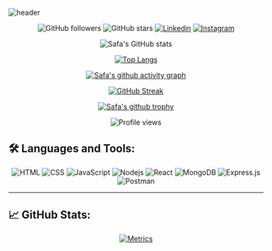 ![header](https://capsule-render.vercel.app/api?type=waving&color=auto&height=300&section=header&text=SAFA%20HUS%20&fontSize=90)

<div align="center">

![GitHub followers](https://img.shields.io/github/followers/yourusername?label=Follow&style=social) 
![GitHub stars](https://img.shields.io/github/stars/yourusername?style=social)
[![Linkedin](https://img.shields.io/badge/LinkedIn-0077B5?style=for-the-badge&logo=linkedin&logoColor=white)](https://uk.linkedin.com/in/safacodes)
[![Instagram](https://img.shields.io/badge/Instagram-black?style=flat-square&logo=instagram&logoColor=white)](https://instagram.com/safsoufcodes?igshid=ZWIzMWE5ZmU3Zg==)

  
![Safa's GitHub stats](https://github-readme-stats.vercel.app/api?username=yourusername&show_icons=true&theme=radical)

[![Top Langs](https://github-readme-stats.vercel.app/api/top-langs/?username=yourusername&layout=compact&theme=radical)](https://github.com/yourusername/github-readme-stats)

[![Safa's github activity graph](https://activity-graph.herokuapp.com/graph?username=yourusername&theme=react-dark)](https://github.com/yourusername/github-readme-stats)

[![GitHub Streak](https://github-readme-streak-stats.herokuapp.com/?user=yourusername&theme=radical)](https://github.com/yourusername/github-readme-streak-stats)

[![Safa's github trophy](https://github-profile-trophy.vercel.app/?username=yourusername&row=1&theme=radical)](https://github.com/yourusername/github-profile-trophy)

![Profile views](https://gpvc.arturio.dev/yourusername)

</div>

## 🛠️ Languages and Tools:

<div align="center">
 
![HTML](https://img.shields.io/badge/HTML-black?style=flat-square&logo=html5&logoColor=E34F26)
![CSS](https://img.shields.io/badge/CSS-black?style=flat-square&logo=css3&logoColor=1572B6)
![JavaScript](https://img.shields.io/badge/-JavaScript-black?style=flat-square&logo=javascript)
![Nodejs](https://img.shields.io/badge/-Nodejs-black?style=flat-square&logo=Node.js)
![React](https://img.shields.io/badge/-React-black?style=flat-square&logo=react)
![MongoDB](https://img.shields.io/badge/-MongoDB-black?style=flat-square&logo=mongodb)
![Express.js](https://img.shields.io/badge/Express.js-black?style=flat-square&logo=express&logoColor=000000)
![Postman](https://img.shields.io/badge/Postman-black?style=flat-square&logo=postman&logoColor=FF6C37)

  
</div>

---

## 📈 GitHub Stats:

<div align="center">

[![Metrics](https://metrics.lecoq.io/yourusername?template=classic&base.header=0&languages=1&languages.ignored=html%5C%20css%5C%20scss%5C%20javascript%5C%20typescript%5C%20shell%5C%20dockerfile%5C%20ruby%5C%20php%5C%20swift%5C%20kotlin%5C%20go%5C%20java%5C%20rust%5C%20dart%5C%20lua%5C%20perl%5C%20haskell%5C%20julia%5C%20clojure%5C%20elixir%5C%20nim%5C%20purescript%5C%20groovy%5C%20powershell%5C%20coffeescript%5C%20jupyter%20notebook%5C%20tex%5C%20assembly%5C%20arduino%5C%20vim%20script%5C%20r%5C%20objective-c%5C%20scss%5C%20batchfile%5C%20postscript%5C%20prolog&languages.colors=github&languages.threshold=0%25&config.timezone=America%2FLos_Angeles)](https://github.com/yourusername/github-readme-stats)

</div>
